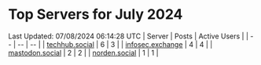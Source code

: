 # Top Servers for July 2024
Last Updated: 07/08/2024 06:14:28 UTC
| Server | Posts | Active Users |
| -- | -- | -- |
| [techhub.social](https://techhub.social/tags/PowerShell) | 6 | 3 |
| [infosec.exchange](https://infosec.exchange/tags/PowerShell) | 4 | 4 |
| [mastodon.social](https://mastodon.social/tags/PowerShell) | 2 | 2 |
| [norden.social](https://norden.social/tags/PowerShell) | 1 | 1 |
